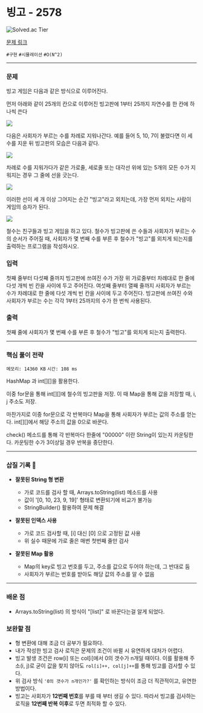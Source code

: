 # 빙고 - 2578

![Solved.ac
Tier](https://img.shields.io/badge/solved.ac-Silver%20IV-435F7A?style=for-the-badge&logo=solved.ac)

[문제 링크](https://www.acmicpc.net/problem/2578)


`#구현` `#시뮬레이션` `#O(N^2)`

---

### 문제
빙고 게임은 다음과 같은 방식으로 이루어진다.

먼저 아래와 같이 25개의 칸으로 이루어진 빙고판에 1부터 25까지 자연수를 한 칸에 하나씩 쓴다

![](https://upload.acmicpc.net/5e2e03f0-5561-43c3-9b65-a752837732ef/-/preview/)


다음은 사회자가 부르는 수를 차례로 지워나간다. 예를 들어 5, 10, 7이 불렸다면 이 세 수를 지운 뒤 빙고판의 모습은 다음과 같다.

![](https://upload.acmicpc.net/6fc024b4-5bf7-42de-b303-406db2e3ff5b/-/preview/)


차례로 수를 지워가다가 같은 가로줄, 세로줄 또는 대각선 위에 있는 5개의 모든 수가 지워지는 경우 그 줄에 선을 긋는다.

![](https://upload.acmicpc.net/b5ffac7e-7db4-4d54-bf2b-63ac7d6807d8/-/preview/)


이러한 선이 세 개 이상 그어지는 순간 "빙고"라고 외치는데, 가장 먼저 외치는 사람이 게임의 승자가 된다.

![](https://upload.acmicpc.net/f86e3bcc-54da-420a-8f06-9600cb06eeaa/-/preview/)


철수는 친구들과 빙고 게임을 하고 있다. 철수가 빙고판에 쓴 수들과 사회자가 부르는 수의 순서가 주어질 때, 사회자가 몇 번째 수를 부른 후 철수가 "빙고"를 외치게 되는지를 출력하는 프로그램을 작성하시오.

### 입력
첫째 줄부터 다섯째 줄까지 빙고판에 쓰여진 수가 가장 위 가로줄부터 차례대로 한 줄에 다섯 개씩 빈 칸을 사이에 두고 주어진다. 여섯째 줄부터 열째 줄까지 사회자가 부르는 수가 차례대로 한 줄에 다섯 개씩 빈 칸을 사이에 두고 주어진다. 빙고판에 쓰여진 수와 사회자가 부르는 수는 각각 1부터 25까지의 수가 한 번씩 사용된다.

### 출력
첫째 줄에 사회자가 몇 번째 수를 부른 후 철수가 "빙고"를 외치게 되는지 출력한다.

<hr>

### 핵심 풀이 전략

`메모리: 14360 KB`
`시간: 108 ms`

HashMap 과 int[][]을 활용한다.

이중 for문을 통해 int[][]에 철수의 빙고판을 저장. 이 때 Map을 통해 값을 저장할 때, i, j 주소도 저장.

마찬가지로 이중 for문으로 각 반복마다 Map을 통해 사회자가 부르는 값의 주소를 얻는다.
int[][]에서 해당 주소의 값을 0으로 바꾼다.

check() 메소드를 통해 각 반복마다 한줄에 "00000" 이란 String이 있는지 카운팅한다.
카운팅한 수가 3이상일 경우 반복을 중단한다.

---

### 삽질 기록 🧠

- **잘못된 String 형 변환**
    - 가로 코드를 검사 할 때, Arrays.toString(list) 메소드를 사용
    - 값이 '[0, 10, 23, 9, 19]' 형태로 변환되기에 비교가 불가능
    - StringBuilder() 활용하여 문제 해결

- **잘못된 인덱스 사용**
    - 가로 코드 검사할 때, [i] 대신 [0] 으로 고정된 값 사용
    - 위 실수 때문에 가로 줄은 매번 첫번째 줄만 검사

- **잘못된 Map 활용**
    - Map의 key로 빙고 번호를 두고, 주소를 값으로 두어야 하는데, 그 반대로 둠
    - 사회자가 부르는 번호를 받아도 해당 값의 주소를 알 수 없음
---

### 배운 점
- Arrays.toString(list) 의 방식이 "[list]" 로 바꾼다는걸 알게 되었다.

### 보완할 점
- 형 변환에 대해 조금 더 공부가 필요하다.
- 내가 작성한 빙고 검사 로직은 문제의 조건이 바뀔 시 유연하게 대처가 어렵다.
- 빙고 발생 조건은 row[i] 또는 col[i]에서 0의 갯수가 n개일 때이다. 이를 활용해 주소(i, j)로 굳이 값을 찾지 않아도 `rol[i]++, col[j]++`를 통해 빙고를 검사할 수 있다.
- 위 검사 방식 `'0의 갯수가 n개인가?'` 를 확인하는 방식이 조금 더 직관적이고, 유연한 방법이다.
- 빙고는 사회자가 **12번째 번호**를 부를 때 부터 생길 수 있다. 따라서 빙고를 검사하는 로직을 **12번째 반복 이후**로 두면 최적화 할 수 있다.
